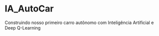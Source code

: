 # IA_AutoCar
Construindo nosso primeiro carro autônomo com Inteligência Artificial e Deep Q-Learning

